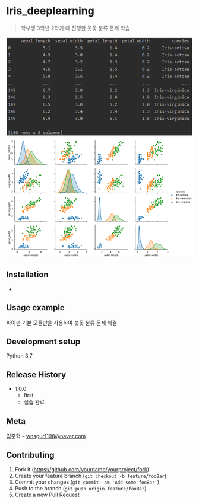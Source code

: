 # Iris_deeplearning
> 학부생 3학년 2학기 때 진행한 붓꽃 분류 문제 학습

![](readme-img/header.png)
![](readme-img/header2.png)

## Installation

-

## Usage example

파이썬 기본 모듈만을 사용하여 붓꽃 분류 문제 해결

## Development setup

Python 3.7

## Release History

* 1.0.0
    * first
    * 실습 완료

## Meta

김준혁 – wnsgur1198@naver.com

## Contributing

1. Fork it (<https://github.com/yourname/yourproject/fork>)
2. Create your feature branch (`git checkout -b feature/fooBar`)
3. Commit your changes (`git commit -am 'Add some fooBar'`)
4. Push to the branch (`git push origin feature/fooBar`)
5. Create a new Pull Request

<!-- Markdown link & img dfn's -->
